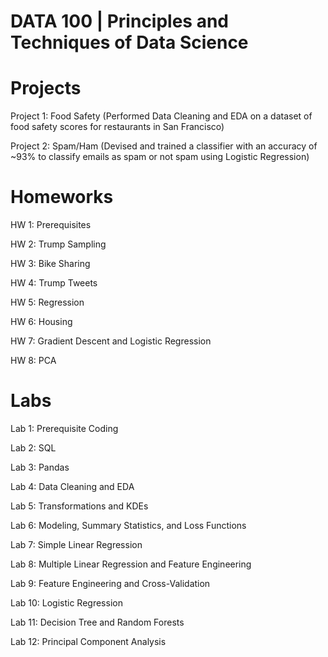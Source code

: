 # DATA 100 | Principles and Techniques of Data Science

# Projects
Project 1: Food Safety (Performed Data Cleaning and EDA on a dataset of food safety scores for restaurants in San Francisco)

Project 2: Spam/Ham (Devised and trained a classifier with an accuracy of ~93% to classify emails as spam or not spam using Logistic Regression)

# Homeworks 
HW 1: Prerequisites

HW 2: Trump Sampling

HW 3: Bike Sharing

HW 4: Trump Tweets

HW 5: Regression

HW 6: Housing

HW 7: Gradient Descent and Logistic Regression

HW 8: PCA 

# Labs 
Lab 1: Prerequisite Coding

Lab 2: SQL

Lab 3: Pandas 

Lab 4: Data Cleaning and EDA

Lab 5: Transformations and KDEs

Lab 6: Modeling, Summary Statistics, and Loss Functions

Lab 7: Simple Linear Regression

Lab 8: Multiple Linear Regression and Feature Engineering

Lab 9: Feature Engineering and Cross-Validation

Lab 10: Logistic Regression

Lab 11: Decision Tree and Random Forests

Lab 12: Principal Component Analysis
